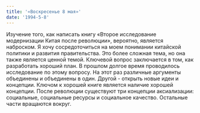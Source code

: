 ```yaml
---
title: '«Воскресенье 8 мая»'
date: '1994-5-8'
---
```


Изучение того, как написать книгу «Второе исследование модернизации Китая после революции», вероятно, является наброском. Я хочу сосредоточиться на моем понимании китайской политики и развития правительства. Это более сложная тема, но она также является ценной темой. Ключевой вопрос заключается в том, как разработать хороший план. В прошлом долгое время проводилось исследование по этому вопросу. На этот раз различные аргументы объединены и объединены в один. Другой - открыть новые идеи и концепции. Ключом к хорошей книге является наличие хорошей концепции. После революции существуют три концепции аксиализации: социальные, социальные ресурсы и социальное качество. Остальные части вращаются вокруг.

